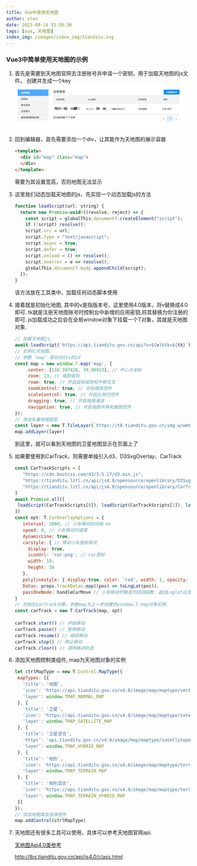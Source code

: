 ```yaml
---
title: Vue中使用天地图
author: stan
date: 2023-09-14 15:50:30
tags: [vue, 天地图]
index_img: /images/index_img/tianditu.svg
---
```


### Vue3中简单使用天地图的示例

1. 首先是需要到天地图官网去注册账号并申请一个密钥，用于加载天地图的js文件。
   创建并生成一个key
    ![天地图Key](/images/tianditu_key.png)

2. 回到编辑器，首先需要添加一个div，让其能作为天地图的展示容器
    ```html
    <template>
      <div id="map" class="map">
      </div>
    </template>
    ```
    需要为其设置宽高，否则地图无法显示

3. 这里我们动态加载天地图的js，先实现一个动态加载js的方法
    ```javascript
    function loadScript(url: string) {
      return new Promise<void>((resolve, reject) => {
        const script = globalThis.document?.createElement("script");
        if (!script) resolve();
        script.src = url;
        script.type = "text/javascript";
        script.async = true;
        script.defer = true;
        script.onload = () => resolve();
        script.onerror = e => resolve();
        globalThis.document?.body.appendChild(script);
      });
    }
    ```
    该方法放在工具类中，加载任何动态脚本使用

4. 接着就是初始化地图, 其中的v是指版本号，这里使用4.0版本，将v替换成4.0即可.
   tk就是注册天地图账号时控制台中新增的应用密钥,将其替换为你注册的即可.
   js加载成功之后会在全局window对象下挂载一个T对象，其就是天地图对象.
   ```javascript
   // 加载天地图js, 
   await loadScript(`https://api.tianditu.gov.cn/api?v=${v}&tk=${tk}`);
   // 实例化天地图，
   // 参数 ‘map’ 即对应div的id
   const map = new window.T.map('map', {
        center: [116.397428, 39.90923], // 中心点坐标  
        zoom: 13, // 缩放级别  
        roam: true, // 开启鼠标缩放和平移交互
        zoomControl: true, // 开启缩放控件  
        scaleControl: true, // 开启比例尺控件  
        dragging: true, // 开启拖拽漫游  
        navigation: true, // 开启地图平移和缩放控件  
   });
   // 添加矢量地图图层
   const layer = new T.TileLayer(`https://t0.tianditu.gov.cn/img_w/wmts?SERVICE=WMTS&REQUEST=GetTile&VERSION=1.0.0&LAYER=img&STYLE=default&TILEMATRIXSET=w&FORMAT=tiles&TILEMATRIX={z}&TILEROW={y}&TILECOL={x}&tk=${tk}`)
   map.addLayer(layer)
   ```
   到这里，就可以看到天地图的卫星地图显示在页面上了

5. 如果要使用到CarTrack，则需要单独引入d3、D3SvgOverlay、CarTrack
   ```javascript
   const CarTrackScripts = [
      "https://cdn.bootcss.com/d3/3.5.17/d3.min.js",
      "https://tianditu.lztl.cn/api/js4.0/opensource/openlibrary/D3SvgOverlay.min.js",
      "https://tianditu.lztl.cn/api/js4.0/opensource/openlibrary/CarTrack.min.js"
   ]
   await Promise.all([
    loadScript(CarTrackScripts[0]), loadScript(CarTrackScripts[1]), loadScript(CarTrackScripts[2])
   ])
   const opt: T.CarOverlayOptions = {
      interval: 1000, // 小车移动的间隔 ms
      speed: 0, // 小车移动的速度
      dynamicLine: true,
      carstyle: { // 移动小车图标样式
        display: true,
        iconUrl: 'car.png', // car图标
        width: 10,
        height: 10
      },
      polylinestyle: { display:true, color: 'red', width: 1, opacity: 1, }, // 移动轨迹路线样式
      Datas: props.trackDatas.map((pos) => toLngLat(pos)),
      passOneNode: handleCarMove // 小车移动时触发的回调函数，返回Lnglat以及index
   }
   // 初始化CarTrack对象，参数map为上一步创建的window.T.map对象实例
   const carTrack = new T.CarTrack(map, opt)
    
   carTrack.start() // 开始移动
   carTrack.pause() // 暂停移动
   carTrack.resume() // 继续移动
   carTrack.stop() // 停止移动
   carTrack.clear() // 清除移动轨迹
   ```

6. 添加天地图控制类组件, map为天地图对象的实例
   ```javascript
   let ctrlMapType = new T.Control.MapType({
    mapTypes: [{
      'title': '地图',
      'icon': 'https://api.tianditu.gov.cn/v4.0/image/map/maptype/vector.png',
      'layer': window.TMAP_NORMAL_MAP
    }, {
      'title': '卫星',
      'icon': 'https://api.tianditu.gov.cn/v4.0/image/map/maptype/satellite.png',
      'layer': window.TMAP_SATELLITE_MAP
    }, {
      'title': '卫星混合',
      'https': 'api.tianditu.gov.cn/v4.0/image/map/maptype/satellitepoi.png',
      'layer': window.TMAP_HYBRID_MAP
    }, {
      'title': '地形',
      'icon': 'https://api.tianditu.gov.cn/v4.0/image/map/maptype/terrain.png',
      'layer': window.TMAP_TERRAIN_MAP
    }, {
      'title': '地形混合',
      'icon': 'https://api.tianditu.gov.cn/v4.0/image/map/maptype/terrainpoi.png',
      'layer': window.TMAP_TERRAIN_HYBRID_MAP
    }]
   });
   // 添加地图类型选择控件
   map.addControl(ctrlMapType)
   ```
  
7. 天地图还有很多工具可以使用，具体可以参考天地图官网api. 
   
   [天地图Api4.0类参考](http://lbs.tianditu.gov.cn/api/js4.0/class.html)

   <http://lbs.tianditu.gov.cn/api/js4.0/class.html>